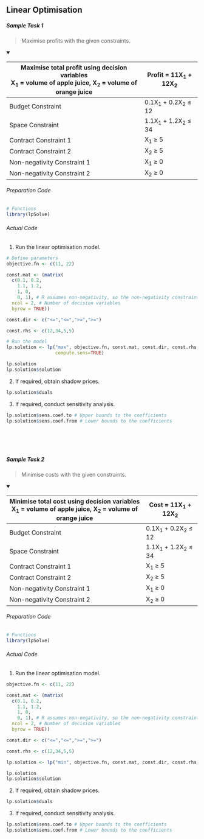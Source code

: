 ## Linear Optimisation
##### Sample Task 1
>Maximise profits with the given constraints.
<details open>
  <summary></summary>
  
| Maximise total profit using decision variables</br>X<sub>1</sub> = volume of apple juice, X<sub>2</sub> = volume of orange juice | Profit = 11X<sub>1</sub> + 12X<sub>2</sub> |
|---|---|
| Budget Constraint | 0.1X<sub>1</sub> + 0.2X<sub>2</sub> ≤ 12 |
| Space Constraint | 1.1X<sub>1</sub> + 1.2X<sub>2</sub> ≤ 34|
| Contract Constraint 1 | X<sub>1</sub> ≥ 5 |
| Contract Constraint 2 | X<sub>2</sub> ≥ 5 |
| Non-negativity Constraint 1 | X<sub>1</sub> ≥ 0 |
| Non-negativity Constraint 2 | X<sub>2</sub> ≥ 0 |

</details>

###### Preparation Code
```r
# Functions
library(lpSolve)
```
###### Actual Code
1. Run the linear optimisation model.
```r
# Define parameters
objective.fn <- c(11, 22)

const.mat <- (matrix(
  c(0.1, 0.2,
    1.1, 1.2,
    1, 0,
    0, 1), # R assumes non-negativity, so the non-negativity constraint does not need to be specified
  ncol = 2, # Number of decision variables
  byrow = TRUE))

const.dir <- c("<=","<=",">=",">=")

const.rhs <- c(12,34,5,5)

# Run the model
lp.solution <- lp("max", objective.fn, const.mat, const.dir, const.rhs,
                  compute.sens=TRUE)

lp.solution
lp.solution$solution
```
2. If required, obtain shadow prices.
```r
lp.solution$duals
```
3. If required, conduct sensitivity analysis.
```r
lp.solution$sens.coef.to # Upper bounds to the coefficients
lp.solution$sens.coef.from # Lower bounds to the coefficients
```
</br></br></br>
##### Sample Task 2
>Minimise costs with the given constraints.
<details open>
  <summary></summary>
  
| Minimise total cost using decision variables</br>X<sub>1</sub> = volume of apple juice, X<sub>2</sub> = volume of orange juice | Cost = 11X<sub>1</sub> + 12X<sub>2</sub> |
|---|---|
| Budget Constraint | 0.1X<sub>1</sub> + 0.2X<sub>2</sub> ≤ 12 |
| Space Constraint | 1.1X<sub>1</sub> + 1.2X<sub>2</sub> ≤ 34|
| Contract Constraint 1 | X<sub>1</sub> ≥ 5 |
| Contract Constraint 2 | X<sub>2</sub> ≥ 5 |
| Non-negativity Constraint 1 | X<sub>1</sub> ≥ 0 |
| Non-negativity Constraint 2 | X<sub>2</sub> ≥ 0 |

</details>

###### Preparation Code
```r
# Functions
library(lpSolve)
```
###### Actual Code
1. Run the linear optimisation model.
```r
objective.fn <- c(11, 22)

const.mat <- (matrix(
  c(0.1, 0.2,
    1.1, 1.2,
    1, 0,
    0, 1), # R assumes non-negativity, so the non-negativity constraint does not need to be specified
  ncol = 2, # Number of decision variables
  byrow = TRUE))

const.dir <- c("<=","<=",">=",">=")

const.rhs <- c(12,34,5,5)

lp.solution <- lp("min", objective.fn, const.mat, const.dir, const.rhs, compute.sens=TRUE)

lp.solution
lp.solution$solution
```
2. If required, obtain shadow prices.
```r
lp.solution$duals
```
3. If required, conduct sensitivity analysis.
```r
lp.solution$sens.coef.to # Upper bounds to the coefficients
lp.solution$sens.coef.from # Lower bounds to the coefficients
```
